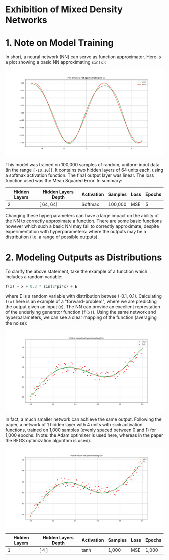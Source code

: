 # Exhibition of Mixed Density Networks

# 1. Note on Model Training

In short, a neural network (NN) can serve as function approximator. Here is a plot showing a basic NN approximating `sin(x)`:

![Approximating `sin(x)`](/images/01_2x64dense_softmax_100thou_ranged.png)

This model was trained on 100,000 samples of random, uniform input data (in the range `[-10,10]`). It contains two hidden layers of 64 units each, using a softmax activation function. The final output layer was linear. The loss function used was the Mean Squared Error. In summary:

| Hidden Layers | Hidden Layers Depth | Activation | Samples     | Loss | Epochs |
|--------------|--------------|-----------|------------|------------|------------|
| 2 | [ 64, 64] | Softmax | 100,000      | MSE     | 5 |

Changing these hyperparameters can have a large impact on the ability of the NN to correctly approximate a function. There are some basic functions however which such a basic NN may fail to correctly approximate, despite experimentation with hyperparameters: where the outputs may be a distribution (i.e. a range of possible outputs).

# 2. Modeling Outputs as Distributions

To clarify the above statement, take the example of a function which includes a random variable:

```python
f(x) = x + 0.3 * sin(2*pi*x) + E
```

where E is a random variable with distribution betwee (-0.1, 0.1). Calculating `f(x)` here is an example of a "forward-problem", where we are predicting the output given an input (`x`). The NN can provide an excellent represtation of the underlying generator function (`f(x)`). Using the same network and hyperparameters, we can see a clear mapping of the function (averaging the noise):

![Approximating `f(x)`](/images/05_2x64softmax_fx_1000samples_1000epochs.png)

In fact, a much smaller network can achieve the same output. Following the paper, a network of 1 hidden layer with 4 units with `tanh` activation functions, trained on 1,000 samples (evenly spaced between 0 and 1) for 1,000 epochs. (Note: the Adam optimizer is used here, whereas in the paper the BFGS optimization algorithm is used).

![Approximating `f(x)`](/images/04_1x4tanh_fx_1000samples_1000epochs.png)

| Hidden Layers | Hidden Layers Depth | Activation | Samples     | Loss | Epochs |
|--------------|--------------|-----------|------------|------------|------------|
| 1 | [ 4 ] | tanh | 1,000      | MSE     | 1,000|
